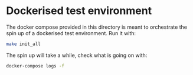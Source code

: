 # Dockerised test environment

The docker compose provided in this directory is meant to orchestrate the spin up
of a dockerised test environment. Run it with:

```bash
make init_all
```

The spin up will take a while, check what is going on with:

```bash
docker-compose logs -f
```
